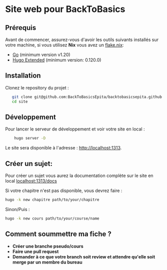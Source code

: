 # Site web pour BackToBasics

## Prérequis

Avant de commencer, assurez-vous d'avoir les outils suivants installés sur votre machine, si vous utilisez **Nix** vous avez un [flake.nix](flake.nix):

- [Go](https://go.dev/) (minimum version v1.20)
- [Hugo Extended](https://gohugo.io/) (minimum version: 0.120.0)

## Installation

Clonez le repository du projet :

```sh
   git clone git@github.com:BackToBasicsEpita/backtobasicsepita.github.io.git
   cd site
```

## Développement

Pour lancer le serveur de développement et voir votre site en local :

```sh
    hugo server -D
```

Le site sera disponible à l'adresse : [http://localhost:1313](http://localhost:1313).

## Créer un sujet:

Pour créer un sujet vous aurez la documentation complète sur le site en local [localhost:1313/docs](https://localhost:1313/docs)

Si votre chapitre n'est pas disponible, vous devrez faire :
```sh
hugo -k new chapitre path/to/your/chapitre
```

Sinon/Puis :

```sh
hugo -k new cours path/to/your/course/name
```

## Comment soummettre ma fiche ?

- **Créer une branche pseudo/cours**
- **Faire une pull request**
- **Demander à ce que votre branch soit review et attendre qu'elle soit merge par un membre du bureau**
